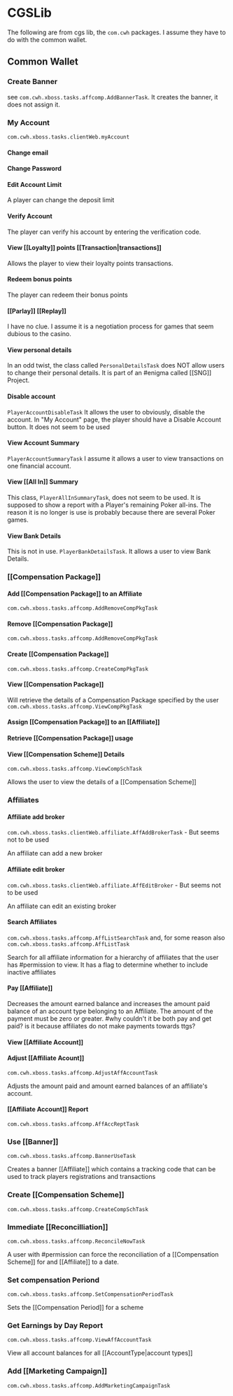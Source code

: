 # CGSLib

The following are from cgs lib, the `com.cwh` packages. I assume they have to do with the common wallet. 

## Common Wallet
### Create Banner

see `com.cwh.xboss.tasks.affcomp.AddBannerTask`. It creates the banner, it does not assign it.

### My Account

`com.cwh.xboss.tasks.clientWeb.myAccount`
#### Change email
#### Change Password

#### Edit Account Limit

A player can change the deposit limit

#### Verify Account

The player can verify his account by entering the verification code. 

#### View [[Loyalty]] points [[Transaction|transactions]] 

Allows the player to view their loyalty points transactions. 
#### Redeem bonus points

The player can redeem their bonus points

#### [[Parlay]] [[Replay]]

I have no clue. I assume it is a negotiation process for games that seem dubious to the casino.

#### View personal details

In an odd twist, the class called `PersonalDetailsTask` does NOT allow users to change their personal details. It is part of an #enigma  called [[SNG]] Project.
#### Disable account

`PlayerAccountDisableTask`
It allows the user to obviously, disable the account. In "My Account" page, the player should have a Disable Account button.
It does not seem to be used

#### View Account Summary

`PlayerAccountSummaryTask` 
I assume it allows a user to view transactions on one financial account.

#### View [[All In]] Summary

This class, `PlayerAllInSummaryTask`, does not seem to be used. It is supposed to show a report with a Player's remaining Poker all-ins.
The reason it is no longer is use is probably because there are several Poker games.

#### View Bank Details

This is not in use. `PlayerBankDetailsTask`. It allows a user to view Bank Details.

### [[Compensation Package]]
#### Add [[Compensation Package]] to an Affiliate

`com.cwh.xboss.tasks.affcomp.AddRemoveCompPkgTask`

#### Remove [[Compensation Package]]

`com.cwh.xboss.tasks.affcomp.AddRemoveCompPkgTask`

#### Create [[Compensation Package]]

`com.cwh.xboss.tasks.affcomp.CreateCompPkgTask`

#### View [[Compensation Package]]

Will retrieve the details of  a Compensation Package specified by the user
`com.cwh.xboss.tasks.affcomp.ViewCompPkgTask`

#### Assign [[Compensation Package]] to an [[Affiliate]]

#### Retrieve [[Compensation Package]] usage

#### View [[Compensation Scheme]] Details

`com.cwh.xboss.tasks.affcomp.ViewCompSchTask`

Allows the user to view the details of a [[Compensation Scheme]]




### Affiliates

#### Affiliate add broker

`com.cwh.xboss.tasks.clientWeb.affiliate.AffAddBrokerTask` - But seems not to be used

An affiliate can add a new broker

#### Affiliate edit broker

`com.cwh.xboss.tasks.clientWeb.affiliate.AffEditBroker` - But seems not to be used

An affiliate can edit an existing broker
#### Search Affiliates

`com.cwh.xboss.tasks.affcomp.AffListSearchTask` and, for some reason also `com.cwh.xboss.tasks.affcomp.AffListTask`

Search for all affiliate information for a hierarchy of affiliates that the user has #permission to view. It has a flag to determine whether to include inactive affiliates 

#### Pay [[Affiliate]] 

Decreases the amount earned balance and increases the amount paid balance of an account type belonging to an Affiliate. The amount of the payment must be zero or greater. #why couldn't it be both pay and get paid? is it because affiliates do not make payments towards ttgs?

#### View [[Affiliate Account]]

#### Adjust [[Affiliate Acount]] 

`com.cwh.xboss.tasks.affcomp.AdjustAffAccountTask`

Adjusts the amount paid and amount earned balances of an affiliate's account. 

#### [[Affiliate Account]] Report

`com.cwh.xboss.tasks.affcomp.AffAccReptTask`


### Use [[Banner]]

`com.cwh.xboss.tasks.affcomp.BannerUseTask`

Creates a banner [[Affiliate]] which contains a tracking code that can be used to track players registrations and transactions

### Create [[Compensation Scheme]]

`com.cwh.xboss.tasks.affcomp.CreateCompSchTask`


### Immediate [[Reconcilliation]]

`com.cwh.xboss.tasks.affcomp.ReconcileNowTask`

A user with #permission can force the reconciliation of a [[Compensation Scheme]] for and [[Affiliate]] to a date.

### Set compensation Periond

`com.cwh.xboss.tasks.affcomp.SetCompensationPeriodTask`

Sets the [[Compensation Period]] for a scheme

### Get Earnings by Day Report



`com.cwh.xboss.tasks.affcomp.ViewAffAccountTask`

View all account balances for all [[AccountType|account types]] 

### Add [[Marketing Campaign]]

`com.cwh.xboss.tasks.affcomp.AddMarketingCampaignTask`



